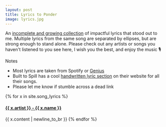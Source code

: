 ```yaml
---
layout: post
title: Lyrics to Ponder
image: lyrics.jpg
---
```


An [incomplete and growing collection](https://youtube.com/playlist?list=PLN3gGIxbQaxwFdgBnDwdxl-T272lieqLP) of impactful lyrics that stood out to me. Multiple lyrics from the same song are separated by ellipses, but are strong enough to stand alone. Please check out any artists or songs you haven't listened to you see here, I wish you the best, and enjoy the music :studio_microphone:

Notes

- Most lyrics are taken from Spotify or [Genius](https://genius.com)
- Built to Spill has a cool [handwritten lyric section](https://www.builttospill.com/lyrics) on their website for all their songs.
- Please let me know if stumble across a dead link

{% for x in site.song_lyrics %}
  <h4>
    <a href ="{{ x.link }}">
      {{ x.artist }} - {{ x.name }}
    </a>
  </h4>
  <div id="content">{{ x.content | newline_to_br }}
{% endfor %}
